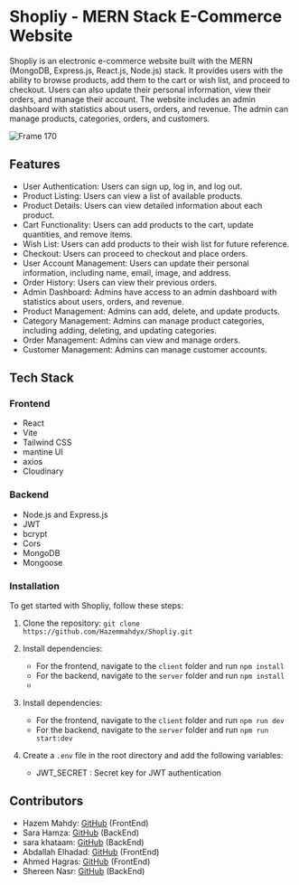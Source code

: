 # Shopliy - MERN Stack E-Commerce Website
Shopliy is an electronic e-commerce website built with the MERN (MongoDB, Express.js, React.js, Node.js) stack. It provides users with the ability to browse products, add them to the cart or wish list, and proceed to checkout. Users can also update their personal information, view their orders, and manage their account. The website includes an admin dashboard with statistics about users, orders, and revenue. The admin can manage products, categories, orders, and customers.

![Frame 170](https://github.com/Hazemmahdyx/Shopliy/assets/88671390/bdb1142b-0806-4bb3-8f9d-0e969ec0485c)

## Features

- User Authentication: Users can sign up, log in, and log out.
- Product Listing: Users can view a list of available products.
- Product Details: Users can view detailed information about each product.
- Cart Functionality: Users can add products to the cart, update quantities, and remove items.
- Wish List: Users can add products to their wish list for future reference.
- Checkout: Users can proceed to checkout and place orders.
- User Account Management: Users can update their personal information, including name, email, image, and address.
- Order History: Users can view their previous orders.
- Admin Dashboard: Admins have access to an admin dashboard with statistics about users, orders, and revenue.
- Product Management: Admins can add, delete, and update products.
- Category Management: Admins can manage product categories, including adding, deleting, and updating categories.
- Order Management: Admins can view and manage orders.
- Customer Management: Admins can manage customer accounts.

## Tech Stack

### Frontend
- React
- Vite
- Tailwind CSS
- mantine UI
- axios
- Cloudinary

### Backend
- Node.js and Express.js
- JWT
- bcrypt
- Cors
- MongoDB
- Mongoose


### Installation
To get started with Shopliy, follow these steps:

1. Clone the repository: `git clone https://github.com/Hazemmahdyx/Shopliy.git`

3. Install dependencies:
    - For the frontend, navigate to the `client` folder and run `npm install`
    - For the backend, navigate to the `server` folder and run `npm install`
    - 
4. Install dependencies:
    - For the frontend, navigate to the `client` folder and run `npm run dev`
    - For the backend, navigate to the `server` folder and run `npm run start:dev`

5. Create a `.env` file in the root directory and add the following variables:
    - JWT_SECRET : Secret key for JWT authentication

## Contributors
- Hazem Mahdy: [GitHub](https://github.com/Hazemmahdyx) (FrontEnd)
- Sara Hamza: [GitHub](https://github.com/SaraSaadoun) (BackEnd)
- sara khataam: [GitHub](https://github.com/sarakhataam) (BackEnd)
- Abdallah Elhadad: [GitHub](https://github.com/7adidaz) (FrontEnd)
- Ahmed Hagras: [GitHub](https://github.com/AHM215) (FrontEnd)
- Shereen Nasr: [GitHub](https://github.com/Shereen-nasr) (BackEnd)
